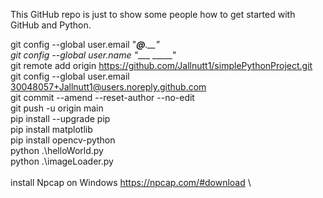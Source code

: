 This GitHub repo is just to show some people how to get started with GitHub and Python. 

git config --global user.email "____@___.__" \
git config --global user.name "____ _____"   \
git remote add origin https://github.com/Jallnutt1/simplePythonProject.git \
git config --global user.email 30048057+Jallnutt1@users.noreply.github.com \
git commit --amend --reset-author --no-edit \
git push -u origin main \
pip install --upgrade pip \
pip install matplotlib \
pip install opencv-python \
python .\helloWorld.py \
python .\imageLoader.py \
\
install Npcap on Windows https://npcap.com/#download \


